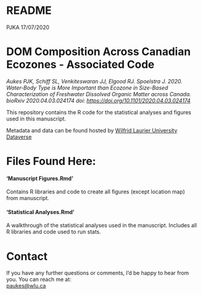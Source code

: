 README
================
PJKA
17/07/2020

# DOM Composition Across Canadian Ecozones - Associated Code

*Aukes PJK, Schiff SL, Venkiteswaran JJ, Elgood RJ. Spoelstra J. 2020.
Water-Body Type is More Important than Ecozone in Size-Based
Characterization of Freshwater Dissolved Organic Matter across Canada.
bioRxiv 2020.04.03.024174 doi:
<https://doi.org/10.1101/2020.04.03.024174>*

This repository contains the R code for the statistical analyses and
figures used in this manuscript.

Metadata and data can be found hosted by [Wilfrid Laurier University
Dataverse](https://doi.org/10.5683/SP2/ZRGXQ5)

# Files Found Here:

#### ‘Manuscript Figures.Rmd’

Contains R libraries and code to create all figures (except location
map) from manuscript.

#### ‘Statistical Analyses.Rmd’

A walkthrough of the statistical analyses used in the manuscript.
Includes all R libraries and code used to run stats.

# Contact

If you have any further questions or comments, I’d be happy to hear from
you. You can reach me at:  
<paukes@wlu.ca>
